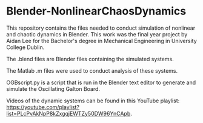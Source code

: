 # Blender-NonlinearChaosDynamics
This repository contains the files needed to conduct simulation of nonlinear and chaotic dynamics in Blender. This work was the final year project by Aidan Lee for the Bachelor's degree in Mechanical Engineering in University College Dublin.



The .blend files are Blender files containing the simulated systems.

The Matlab .m files were used to conduct analysis of these systems.

OGBscript.py is a script that is run in the Blender text editor to generate and simulate the Oscillating Galton Board.



Videos of the dynamic systems can be found in this YouTube playlist: https://youtube.com/playlist?list=PLcPvAkNpP8kZxgqjEWTZy50DW96YnCApb.
